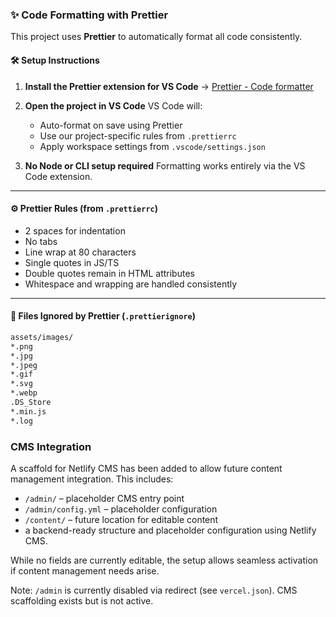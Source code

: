 ### ✨ Code Formatting with Prettier

This project uses **Prettier** to automatically format all code consistently.

#### 🛠 Setup Instructions

1. **Install the Prettier extension for VS Code**
   → [Prettier - Code formatter](https://marketplace.visualstudio.com/items?itemName=esbenp.prettier-vscode)

2. **Open the project in VS Code**
   VS Code will:

   - Auto-format on save using Prettier
   - Use our project-specific rules from `.prettierrc`
   - Apply workspace settings from `.vscode/settings.json`

3. **No Node or CLI setup required**
   Formatting works entirely via the VS Code extension.

---

#### ⚙️ Prettier Rules (from `.prettierrc`)

- 2 spaces for indentation
- No tabs
- Line wrap at 80 characters
- Single quotes in JS/TS
- Double quotes remain in HTML attributes
- Whitespace and wrapping are handled consistently

---

#### 🚫 Files Ignored by Prettier (`.prettierignore`)

```txt
assets/images/
*.png
*.jpg
*.jpeg
*.gif
*.svg
*.webp
.DS_Store
*.min.js
*.log
```

### CMS Integration

A scaffold for Netlify CMS has been added to allow future content management integration. This includes:

- `/admin/` – placeholder CMS entry point
- `/admin/config.yml` – placeholder configuration
- `/content/` – future location for editable content
- a backend-ready structure and placeholder configuration using Netlify CMS.

While no fields are currently editable, the setup allows seamless activation if content management needs arise.

Note: `/admin` is currently disabled via redirect (see `vercel.json`). CMS scaffolding exists but is not active.
